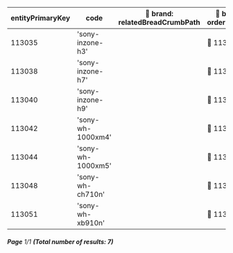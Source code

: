| entityPrimaryKey | code              | 🔗 brand: relatedBreadCrumbPath | 🔗 brand: orderInBrand | 🔗 brand: relatedBreadCrumbOrder |
| ---------------- | ----------------- | ------------------------------- | ---------------------- | -------------------------------- |
| 113035           | 'sony-inzone-h3'  |                                 | 🔗 113036: 0           | 🔗 113036: 2                     |
| 113038           | 'sony-inzone-h7'  |                                 | 🔗 113036: 0           | 🔗 113036: 2                     |
| 113040           | 'sony-inzone-h9'  |                                 | 🔗 113036: 0           | 🔗 113036: 2                     |
| 113042           | 'sony-wh-1000xm4' |                                 | 🔗 113036: 0           | 🔗 113036: 2                     |
| 113044           | 'sony-wh-1000xm5' |                                 | 🔗 113036: 0           | 🔗 113036: 2                     |
| 113048           | 'sony-wh-ch710n'  |                                 | 🔗 113036: 0           | 🔗 113036: 2                     |
| 113051           | 'sony-wh-xb910n'  |                                 | 🔗 113036: 0           | 🔗 113036: 2                     |

###### **Page** 1/1 **(Total number of results: 7)**